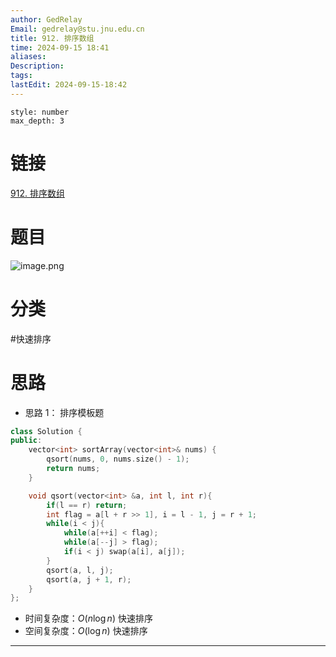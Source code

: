 ```yaml
---
author: GedRelay
Email: gedrelay@stu.jnu.edu.cn
title: 912. 排序数组
time: 2024-09-15 18:41
aliases: 
Description: 
tags: 
lastEdit: 2024-09-15-18:42
---
```


```toc
style: number
max_depth: 3
```

# 链接
[912. 排序数组](https://leetcode.cn/problems/sort-an-array/) 

# 题目
![image.png](https://ged-pic-bed.oss-cn-guangzhou.aliyuncs.com/img/202409151841104.png)


# 分类
#快速排序 

# 思路
- 思路 1：
排序模板题


```cpp
class Solution {
public:
    vector<int> sortArray(vector<int>& nums) {
        qsort(nums, 0, nums.size() - 1);
        return nums;
    }

    void qsort(vector<int> &a, int l, int r){
        if(l == r) return;
        int flag = a[l + r >> 1], i = l - 1, j = r + 1;
        while(i < j){
            while(a[++i] < flag);
            while(a[--j] > flag);
            if(i < j) swap(a[i], a[j]);
        }
        qsort(a, l, j);
        qsort(a, j + 1, r);
    }
};
```


- 时间复杂度：${O\left( n\log n \right)  }$ 快速排序
- 空间复杂度：${O\left( \log n \right)  }$ 快速排序 


---

